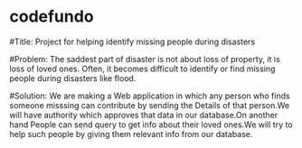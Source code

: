 # codefundo
#Title:
Project for helping identify missing people during disasters

#Problem:
The saddest part of disaster is not about loss of property, it is loss of loved ones. Often, it becomes difficult to identify or find missing people during disasters like flood.

#Solution:
We are making a Web application in which any person who finds someone misssing can contribute by sending the Details of that person.We will have authority which approves that data in our database.On another hand People can send query to get info about their loved ones.We will try to help such people by giving them relevant info from our database.
